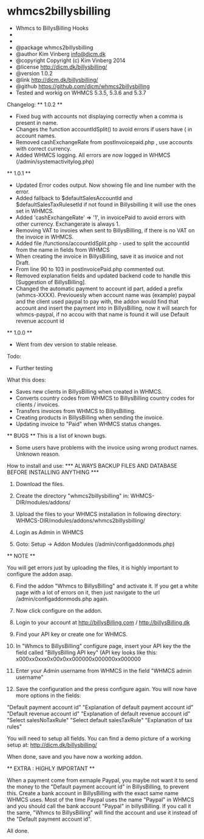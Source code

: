 whmcs2billysbilling
===================


 * Whmcs to BillysBilling Hooks
 *
 *
 * @package    whmcs2billysbilling
 * @author     Kim Vinberg <info@dicm.dk>
 * @copyright  Copyright (c) Kim Vinberg 2014
 * @license    http://dicm.dk/billysbilling/
 * @version    1.0.2
 * @link       http://dicm.dk/billysbilling/
 * @github	https://github.com/dicm/whmcs2billysbilling
 * Tested and workig on WHMCS 5.3.5, 5.3.6 and 5.3.7

Changelog:
** 1.0.2 **
* Fixed bug with accounts not displaying correctly when a comma is present in name.
* Changes the function accountIdSplit() to avoid errors if users have ( in account names.
* Removed cashExchangeRate from postInvoicepaid.php , use accounts with correct currency.
* Added WHMCS logging. All errors are now logged in WHMCS  (/admin/systemactivitylog.php)

** 1.0.1 **
* Updated Error codes output. Now showing file and line number with the error.
* Added fallback to $defaultSalesAccountId and $defaultSalesTaxRulesetId if not found in Billysbilling it will use the ones set in WHMCS.
* Added 'cashExchangeRate' => '1', in invoicePaid to avoid errors with other currency. Exchangerate is always 1.
* Removing VAT to invoies when sent to BillysBilling, if there is no VAT on the invoice in WHMCS.
* Added file /functions/accountIdSplit.php - used to split the accountId from the name in fields from WHMCS
* When creating the invoice in BillysBilling, save it as invoice and not Draft.
* From line 90 to 103 in postInvoicePaid.php commented out.
* Removed explanation fields and updated backend code to handle this [Suggestion of BillysBilling].
* Changed the automatic payment to account id part, added a prefix (whmcs-XXXX). Previouesly when account name was (example) paypal and the client used paypal to pay with, the addon would find that account and insert the payment into in BillysBilling, now it will search for whmcs-paypal, if no accou with that name is found it will use Default revenue account id

** 1.0.0 **
* Went from dev version to stable release.


Todo:
* Further testing

What this does:
* Saves new clients in BillysBilling when created in WHMCS.
* Converts country codes from WHMCS to BillysBilling country codes for clients / invoices.
* Transfers invoices from WHMCS to BillysBilling.
* Creating products in BillysBilling when sending the invoice.
* Updating invoice to "Paid" when WHMCS status changes.


** BUGS **
This is a list of known bugs.
* Some users have problems with the invoice using wrong product names. Unknown reason. 



How to install and use:
*** ALWAYS BACKUP FILES AND DATABASE BEFORE INSTALLING ANYTHING ***
1) Download the files. 

2) Create the directory "whmcs2billysbilling" in: WHMCS-DIR/modules/addons/

3) Upload the files to your WHMCS installation in following directory: WHMCS-DIR/modules/addons/whmcs2billysbilling/

4) Login as Admin in WHMCS

5) Goto: Setup -> Addon Modules (/admin/configaddonmods.php)

** NOTE **  

You will get errors just by uploading the files, it is highly important to configure the addon asap.

6) Find the addon "Whmcs to BillysBilling" and activate it. If you get a white page with a lot of errors on it, then just navigate to the url /admin/configaddonmods.php again. 

7) Now click configure on the addon. 

8) Login to your account at http://billysBilling.com / http://billysBilling.dk

9) Find your API key or create one for WHMCS.

10) In "Whmcs to BillysBilling" configure page, insert your API key the the field called "BillysBilling API key" (API key looks like this: x000xx0xxx0x00x0xx000000x000000xx000000

11) Enter your Admin username from WHMCS in the field "WHMCS admin username"

12) Save the configuration and the press configure again. You will now have more options in the fields:


"Default payment account id"
"Explanation of default payment account id"
"Default revenue account id"
"Explanation of default revenue account id"
"Select salesNoTaxRule"
"Select default salesTaxRule"
"Explanation of tax rules"

You will need to setup all fields.
You can find a demo picture of a working setup at: http://dicm.dk/billysbilling/

When done, save and you have now a working addon.


** EXTRA : HIGHLY IMPORTANT **

When a payment come from exmaple Paypal, you maybe not want it to send the money to the "Default payment account id" in BillysBilling, to prevent this. Create a bank account in BillysBilling with the exact same name WHMCS uses. 
Most of the time Paypal uses the name "Paypal" in WHMCS and you should call the bank account "Paypal" in billysBilling. If you call it the same, "Whmcs to BillysBilling" will find the account and use it instead of the "Default payment account id".

All done.




